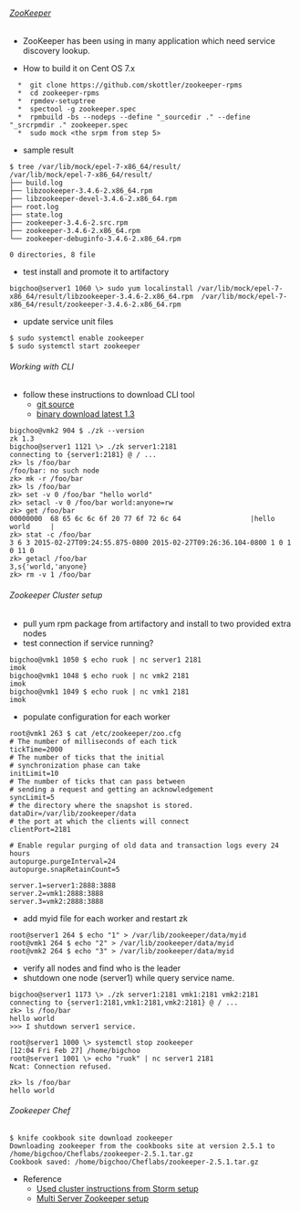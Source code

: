 ###### [ZooKeeper](http://www.slideshare.net/jimmy_lai/distributed-system-coordination-by-zookeeper-and-introduction-to-kazoo-python-library)
* ZooKeeper has been using in many application which need service discovery lookup. 

* How to build it on Cent OS 7.x
```
  *  git clone https://github.com/skottler/zookeeper-rpms
  *  cd zookeeper-rpms
  *  rpmdev-setuptree
  *  spectool -g zookeeper.spec
  *  rpmbuild -bs --nodeps --define "_sourcedir ." --define "_srcrpmdir ." zookeeper.spec
  *  sudo mock <the srpm from step 5>
```
* sample result
```
$ tree /var/lib/mock/epel-7-x86_64/result/
/var/lib/mock/epel-7-x86_64/result/
├── build.log
├── libzookeeper-3.4.6-2.x86_64.rpm
├── libzookeeper-devel-3.4.6-2.x86_64.rpm
├── root.log
├── state.log
├── zookeeper-3.4.6-2.src.rpm
├── zookeeper-3.4.6-2.x86_64.rpm
└── zookeeper-debuginfo-3.4.6-2.x86_64.rpm

0 directories, 8 file
```
* test install and promote it to artifactory
```
bigchoo@server1 1060 \> sudo yum localinstall /var/lib/mock/epel-7-x86_64/result/libzookeeper-3.4.6-2.x86_64.rpm  /var/lib/mock/epel-7-x86_64/result/zookeeper-3.4.6-2.x86_64.rpm
```
* update service unit files 
```
$ sudo systemctl enable zookeeper
$ sudo systemctl start zookeeper
```

###### Working with CLI
* follow these instructions to download CLI tool
  * [git source](https://github.com/davidledwards/zookeeper/tree/master/zookeeper-cli)
  * [binary download latest 1.3](https://oss.sonatype.org/content/groups/public/com/loopfor/zookeeper/zookeeper-cli/1.3/)
```
bigchoo@vmk2 904 $ ./zk --version
zk 1.3
bigchoo@server1 1121 \> ./zk server1:2181
connecting to {server1:2181} @ / ...
zk> ls /foo/bar
/foo/bar: no such node
zk> mk -r /foo/bar
zk> ls /foo/bar
zk> set -v 0 /foo/bar "hello world"
zk> setacl -v 0 /foo/bar world:anyone=rw
zk> get /foo/bar
00000000  68 65 6c 6c 6f 20 77 6f 72 6c 64                 |hello world     |
zk> stat -c /foo/bar
3 6 3 2015-02-27T09:24:55.875-0800 2015-02-27T09:26:36.104-0800 1 0 1 0 11 0
zk> getacl /foo/bar
3,s{'world,'anyone}
zk> rm -v 1 /foo/bar
```
###### Zookeeper Cluster setup
* pull yum rpm package from artifactory and install to two provided extra nodes
* test connection if service running?
```
bigchoo@vmk1 1050 $ echo ruok | nc server1 2181
imok
bigchoo@vmk1 1048 $ echo ruok | nc vmk2 2181
imok
bigchoo@vmk1 1049 $ echo ruok | nc vmk1 2181
imok
```
* populate configuration for each worker
```
root@vmk1 263 $ cat /etc/zookeeper/zoo.cfg
# The number of milliseconds of each tick
tickTime=2000
# The number of ticks that the initial
# synchronization phase can take
initLimit=10
# The number of ticks that can pass between
# sending a request and getting an acknowledgement
syncLimit=5
# the directory where the snapshot is stored.
dataDir=/var/lib/zookeeper/data
# the port at which the clients will connect
clientPort=2181

# Enable regular purging of old data and transaction logs every 24 hours
autopurge.purgeInterval=24
autopurge.snapRetainCount=5

server.1=server1:2888:3888
server.2=vmk1:2888:3888
server.3=vmk2:2888:3888
```
* add myid file for each worker and restart zk
```
root@server1 264 $ echo "1" > /var/lib/zookeeper/data/myid
root@vmk1 264 $ echo "2" > /var/lib/zookeeper/data/myid
root@vmk2 264 $ echo "3" > /var/lib/zookeeper/data/myid
```
* verify all nodes and find who is the leader
* shutdown one node (server1) while query service name.
```
bigchoo@server1 1173 \> ./zk server1:2181 vmk1:2181 vmk2:2181
connecting to {server1:2181,vmk1:2181,vmk2:2181} @ / ...
zk> ls /foo/bar
hello world
>>> I shutdown server1 service.

root@server1 1000 \> systemctl stop zookeeper
[12:04 Fri Feb 27] /home/bigchoo
root@server1 1001 \> echo "ruok" | nc server1 2181
Ncat: Connection refused.

zk> ls /foo/bar
hello world
```

###### Zookeeper Chef
```
$ knife cookbook site download zookeeper
Downloading zookeeper from the cookbooks site at version 2.5.1 to /home/bigchoo/Cheflabs/zookeeper-2.5.1.tar.gz
Cookbook saved: /home/bigchoo/Cheflabs/zookeeper-2.5.1.tar.gz
```
* Reference
  - [Used cluster instructions from Storm setup](http://www.michael-noll.com/tutorials/running-multi-node-storm-cluster/)
  - [Multi Server Zookeeper setup](http://zookeeper.apache.org/doc/r3.3.3/zookeeperAdmin.html#sc_zkMulitServerSetup)
